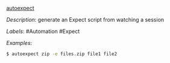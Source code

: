 [autoexpect](https://linux.die.net/man/1/autoexpect)

*Description*: generate an Expect script from watching a session

*Labels*: #Automation #Expect

*Examples*:

```bash
$ autoexpect zip -e files.zip file1 file2
```
